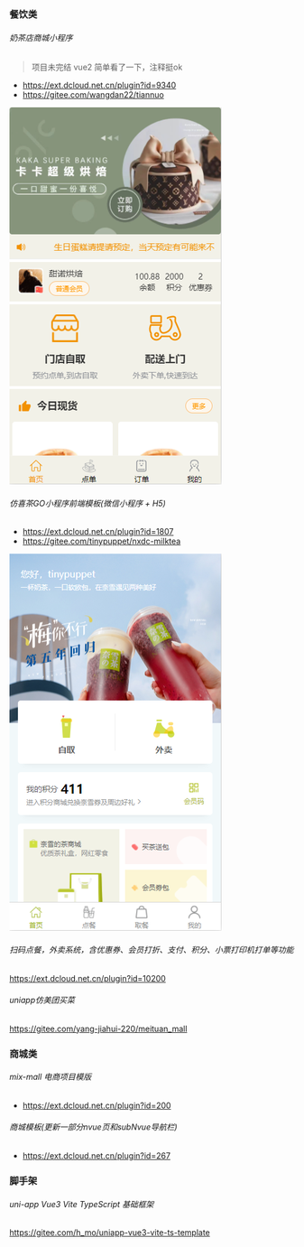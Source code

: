 ### 餐饮类

###### 奶茶店商城小程序

> 项目未完结 vue2
> 简单看了一下，注释挺ok

- https://ext.dcloud.net.cn/plugin?id=9340
- https://gitee.com/wangdan22/tiannuo

![app.png](images/app-01.png)

###### 仿喜茶GO小程序前端模板(微信小程序 + H5)

- https://ext.dcloud.net.cn/plugin?id=1807
- https://gitee.com/tinypuppet/nxdc-milktea

![app.png](images/app-02.png)

###### 扫码点餐，外卖系统，含优惠券、会员打折、支付、积分、小票打印机打单等功能

https://ext.dcloud.net.cn/plugin?id=10200

###### uniapp仿美团买菜

https://gitee.com/yang-jiahui-220/meituan_mall

### 商城类

###### mix-mall 电商项目模版

- https://ext.dcloud.net.cn/plugin?id=200

###### 商城模板(更新一部分nvue页和subNvue导航栏)

- https://ext.dcloud.net.cn/plugin?id=267

### 脚手架

###### uni-app Vue3 Vite TypeScript 基础框架

https://gitee.com/h_mo/uniapp-vue3-vite-ts-template
